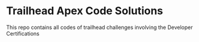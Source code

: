 # Trailhead Apex Code Solutions
This repo contains all codes of trailhead challenges involving the Developer Certifications
